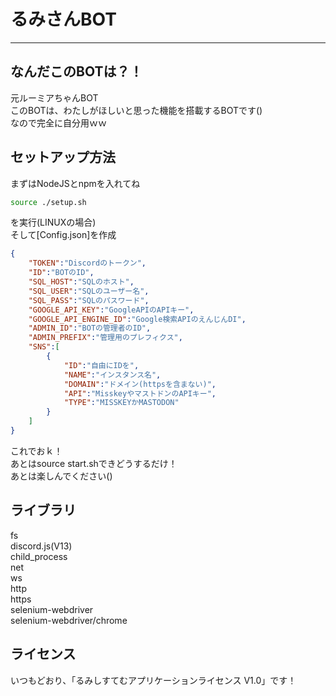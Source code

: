 # るみさんBOT
___
## なんだこのBOTは？！
元ルーミアちゃんBOT<BR>
このBOTは、わたしがほしいと思った機能を搭載するBOTです()<BR>
なので完全に自分用ｗｗ<BR>
## セットアップ方法
まずはNodeJSとnpmを入れてね<BR>
```sh
source ./setup.sh
```
を実行(LINUXの場合)<BR>
そして[Config.json]を作成<BR>
```json
{
	"TOKEN":"Discordのトークン",
	"ID":"BOTのID",
	"SQL_HOST":"SQLのホスト",
	"SQL_USER":"SQLのユーザー名",
	"SQL_PASS":"SQLのパスワード",
	"GOOGLE_API_KEY":"GoogleAPIのAPIキー",
	"GOOGLE_API_ENGINE_ID":"Google検索APIのえんじんDI",
	"ADMIN_ID":"BOTの管理者のID",
	"ADMIN_PREFIX":"管理用のプレフィクス",
	"SNS":[
		{
			"ID":"自由にIDを",
			"NAME":"インスタンス名",
			"DOMAIN":"ドメイン(httpsを含まない)",
			"API":"MisskeyやマストドンのAPIキー",
			"TYPE":"MISSKEYかMASTODON"
		}
	]
}
```
これでおｋ！<BR>
あとはsource start.shできどうするだけ！<BR>
あとは楽しんでください()<BR>

## ライブラリ
fs<BR>
discord.js(V13)<BR>
child_process<BR>
net<BR>
ws<BR>
http<BR>
https<BR>
selenium-webdriver<BR>
selenium-webdriver/chrome<BR>
## ライセンス
いつもどおり、「るみしすてむアプリケーションライセンス V1.0」です！